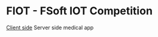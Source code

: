 # FIOT - FSoft IOT Competition
[Client side](https://github.com/datrhi/covid_care)
Server side medical app 
